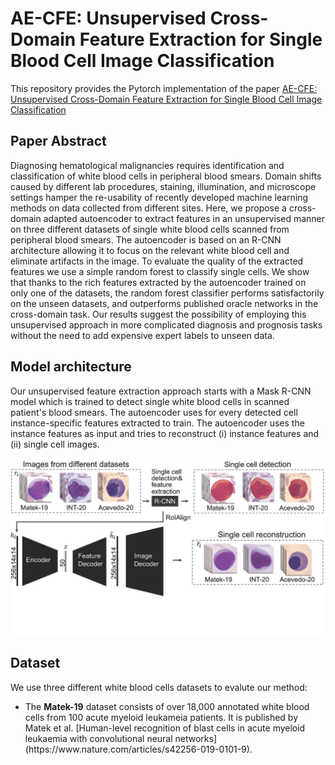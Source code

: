 # AE-CFE: Unsupervised Cross-Domain Feature Extraction for Single Blood Cell Image Classification
This repository provides the Pytorch implementation of the paper [AE-CFE: Unsupervised Cross-Domain Feature Extraction for Single Blood Cell Image Classification](https://link.springer.com/chapter/10.1007/978-3-031-16437-8_71)
## Paper Abstract
Diagnosing hematological malignancies requires identification and classification of white blood cells in peripheral blood smears. Domain shifts caused by different lab procedures, staining, illumination, and microscope settings hamper the re-usability of recently developed machine learning methods on data collected from different sites.
Here, we propose a cross-domain adapted autoencoder to extract features in an unsupervised manner on three different datasets of single white blood cells scanned from peripheral blood smears. The autoencoder is based on an R-CNN architecture allowing it to focus on the relevant white blood cell and eliminate artifacts in the image. To evaluate the quality of the extracted features we use a simple random forest to classify single cells. We show that thanks to the rich features extracted by the autoencoder trained on only one of the datasets, the random forest classifier performs satisfactorily on the unseen datasets, and outperforms published oracle networks in the cross-domain task. Our results suggest the possibility of employing this unsupervised approach in more complicated diagnosis and prognosis tasks without the need to add expensive expert labels to unseen data.
## Model architecture
Our unsupervised feature extraction approach starts with a Mask R-CNN model which is trained to detect single white blood cells in scanned patient's blood smears. The autoencoder uses for every detected cell instance-specific features extracted to train. The autoencoder uses the instance features as input and tries to reconstruct (i) instance features and (ii) single cell images.
<p align="center">
<img src="Figure/AE-CFE.jpg"  width="600" />
</p>

## Dataset

We use three different white blood cells datasets to evalute our method:
<ul>
  <li> 
    The <strong>Matek-19</strong> dataset consists of over 18,000 annotated white blood cells from 100 acute myeloid leukameia patients. It is published by Matek et al. [Human-level recognition of blast cells in acute myeloid leukaemia with convolutional neural networks] (https://www.nature.com/articles/s42256-019-0101-9).
    
   
  </li>

</ul>






